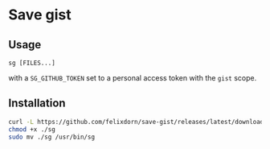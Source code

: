 # Save gist

## Usage
```
sg [FILES...]
```

with a `SG_GITHUB_TOKEN` set to a personal access token with the `gist` scope.

## Installation
```bash
curl -L https://github.com/felixdorn/save-gist/releases/latest/download/sg -o sg
chmod +x ./sg
sudo mv ./sg /usr/bin/sg
```